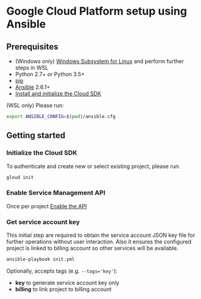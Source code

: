 # Google Cloud Platform setup using Ansible

## Prerequisites

* (Windows only) [Windows Subsystem for Linux](https://docs.microsoft.com/en-us/windows/wsl/install-win10) and perform further steps in WSL
* Python 2.7+ or Python 3.5+
* [pip](https://packaging.python.org/guides/installing-using-linux-tools/#installing-pip-setuptools-wheel-with-linux-package-managers)
* [Ansible](https://docs.ansible.com/ansible/2.5/installation_guide/intro_installation.html) 2.6.1+
* [Install and initialize the Cloud SDK](https://cloud.google.com/sdk/docs/quickstarts)

(WSL only) Please run:

```sh
export ANSIBLE_CONFIG=$(pwd)/ansible.cfg
```

## Getting started

### Initialize the Cloud SDK

To authenticate and create new or select existing project, please run:

```sh
gloud init
```

### Enable Service Management API

Once per project [Enable the API](https://console.cloud.google.com/flows/enableapi?apiid=servicemanagement)

### Get service account key

This initial step are required to obtain the service account JSON key file for further operations without user interaction. Also it ensures the configured project is linked to billing account so other services will be available.

```sh
ansible-playbook init.yml
```

Optionally, accepts tags (e.g. `--tags='key'`):

* **key** to generate service account key only
* **billing** to link project to billing account
